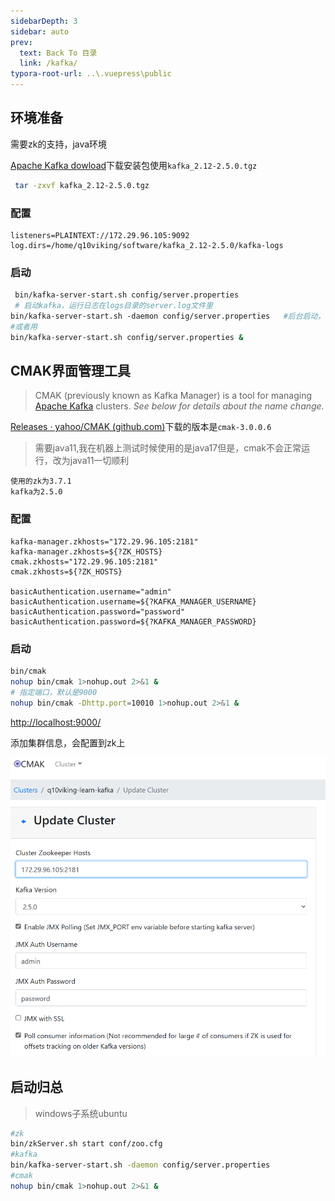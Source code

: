 ```yaml
---
sidebarDepth: 3
sidebar: auto
prev:
  text: Back To 目录
  link: /kafka/
typora-root-url: ..\.vuepress\public
---
```




## 环境准备

需要zk的支持，java环境



[Apache Kafka dowload](https://kafka.apache.org/downloads)下载安装包使用`kafka_2.12-2.5.0.tgz`

```sh
 tar -zxvf kafka_2.12-2.5.0.tgz
```



### 配置

```properties
listeners=PLAINTEXT://172.29.96.105:9092
log.dirs=/home/q10viking/software/kafka_2.12-2.5.0/kafka-logs
```



### 启动

```sh
 bin/kafka-server-start.sh config/server.properties
 # 启动kafka，运行日志在logs目录的server.log文件里
bin/kafka-server-start.sh -daemon config/server.properties   #后台启动，不会打印日志到控制台
#或者用
bin/kafka-server-start.sh config/server.properties &
```







## CMAK界面管理工具

> CMAK (previously known as Kafka Manager) is a tool for managing [Apache Kafka](http://kafka.apache.org/) clusters. *See below for details about the name change.*

[Releases · yahoo/CMAK (github.com)](https://github.com/yahoo/CMAK/releases)下载的版本是`cmak-3.0.0.6`

> 需要java11,我在机器上测试时候使用的是java17但是，cmak不会正常运行，改为java11一切顺利

```
使用的zk为3.7.1
kafka为2.5.0
```



### 配置

```
kafka-manager.zkhosts="172.29.96.105:2181"
kafka-manager.zkhosts=${?ZK_HOSTS}
cmak.zkhosts="172.29.96.105:2181"
cmak.zkhosts=${?ZK_HOSTS}

basicAuthentication.username="admin"
basicAuthentication.username=${?KAFKA_MANAGER_USERNAME}
basicAuthentication.password="password"
basicAuthentication.password=${?KAFKA_MANAGER_PASSWORD}
```



### 启动

```sh
bin/cmak
nohup bin/cmak 1>nohup.out 2>&1 & 
# 指定端口，默认是9000
nohup bin/cmak -Dhttp.port=10010 1>nohup.out 2>&1 & 
```

[http://localhost:9000/](http://localhost:9000/)

添加集群信息，会配置到zk上

![image-20230422113338711](/images/kafka/image-20230422113338711.png)





## 启动归总

> windows子系统ubuntu

```sh
#zk
bin/zkServer.sh start conf/zoo.cfg
#kafka
bin/kafka-server-start.sh -daemon config/server.properties
#cmak
nohup bin/cmak 1>nohup.out 2>&1 & 
```

